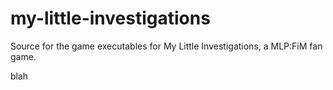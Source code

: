 my-little-investigations
========================

Source for the game executables for My Little Investigations, a MLP:FiM fan game.

blah
